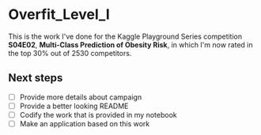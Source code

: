 # Overfit_Level_I
This is the work I've done for the Kaggle Playground Series competition **S04E02**, **Multi-Class Prediction of Obesity Risk**, in which I'm now rated in the top 30% out of 2530 competitors.

## Next steps
- [ ] Provide more details about campaign
- [ ] Provide a better looking README
- [ ] Codify the work that is provided in my notebook
- [ ] Make an application based on this work